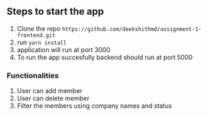 ## Steps to start the app
 1. Clone the repo ```https://github.com/deekshithmd/assignment-1-frontend.git```
 2. run ```yarn install```
 3. application will run at port 3000
 4. To run the app succesfully backend should run at port 5000

### Functionalities
  1. User can add member
  2. User can delete member
  3. Filter the members using company names and status
     
